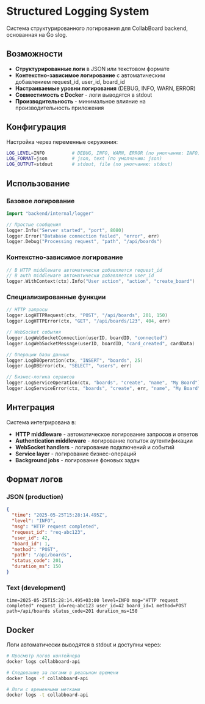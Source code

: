 # Structured Logging System

Система структурированного логирования для CollabBoard backend, основанная на Go slog.

## Возможности

- **Структурированные логи** в JSON или текстовом формате
- **Контекстно-зависимое логирование** с автоматическим добавлением request_id, user_id, board_id
- **Настраиваемые уровни логирования** (DEBUG, INFO, WARN, ERROR)
- **Совместимость с Docker** - логи выводятся в stdout
- **Производительность** - минимальное влияние на производительность приложения

## Конфигурация

Настройка через переменные окружения:

```bash
LOG_LEVEL=INFO          # DEBUG, INFO, WARN, ERROR (по умолчанию: INFO)
LOG_FORMAT=json         # json, text (по умолчанию: json)
LOG_OUTPUT=stdout       # stdout, file (по умолчанию: stdout)
```

## Использование

### Базовое логирование

```go
import "backend/internal/logger"

// Простые сообщения
logger.Info("Server started", "port", 8080)
logger.Error("Database connection failed", "error", err)
logger.Debug("Processing request", "path", "/api/boards")
```

### Контекстно-зависимое логирование

```go
// В HTTP middleware автоматически добавляется request_id
// В auth middleware автоматически добавляется user_id
logger.WithContext(ctx).Info("User action", "action", "create_board")
```

### Специализированные функции

```go
// HTTP запросы
logger.LogHTTPRequest(ctx, "POST", "/api/boards", 201, 150)
logger.LogHTTPError(ctx, "GET", "/api/boards/123", 404, err)

// WebSocket события
logger.LogWebSocketConnection(userID, boardID, "connected")
logger.LogWebSocketMessage(userID, boardID, "card_created", cardData)

// Операции базы данных
logger.LogDBOperation(ctx, "INSERT", "boards", 25)
logger.LogDBError(ctx, "SELECT", "users", err)

// Бизнес-логика сервисов
logger.LogServiceOperation(ctx, "boards", "create", "name", "My Board")
logger.LogServiceError(ctx, "boards", "create", err, "name", "My Board")
```

## Интеграция

Система интегрирована в:

- **HTTP middleware** - автоматическое логирование запросов и ответов
- **Authentication middleware** - логирование попыток аутентификации
- **WebSocket handlers** - логирование подключений и событий
- **Service layer** - логирование бизнес-операций
- **Background jobs** - логирование фоновых задач

## Формат логов

### JSON (production)
```json
{
  "time": "2025-05-25T15:28:14.495Z",
  "level": "INFO",
  "msg": "HTTP request completed",
  "request_id": "req-abc123",
  "user_id": 42,
  "board_id": 1,
  "method": "POST",
  "path": "/api/boards",
  "status_code": 201,
  "duration_ms": 150
}
```

### Text (development)
```
time=2025-05-25T15:28:14.495+03:00 level=INFO msg="HTTP request completed" request_id=req-abc123 user_id=42 board_id=1 method=POST path=/api/boards status_code=201 duration_ms=150
```

## Docker

Логи автоматически выводятся в stdout и доступны через:

```bash
# Просмотр логов контейнера
docker logs collabboard-api

# Следование за логами в реальном времени
docker logs -f collabboard-api

# Логи с временными метками
docker logs -t collabboard-api
```
